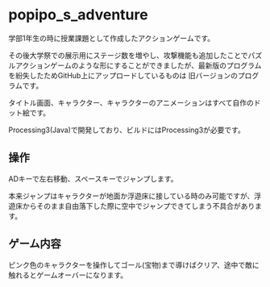 # popipo_s_adventure
学部1年生の時に授業課題として作成したアクションゲームです。

その後大学祭での展示用にステージ数を増やし、攻撃機能も追加したことでパズルアクションゲームのような形にすることができましたが、最新版のプログラムを紛失したためGitHub上にアップロードしているものは
旧バージョンのプログラムです。

タイトル画面、キャラクター、キャラクターのアニメーションはすべて自作のドット絵です。

Processing3(Java)で開発しており、ビルドにはProcessing3が必要です。



## 操作
ADキーで左右移動、スペースキーでジャンプします。

本来ジャンプはキャラクターが地面か浮遊床に接している時のみ可能ですが、浮遊床からそのまま自由落下した際に空中でジャンプできてしまう不具合があります。

## ゲーム内容
ピンク色のキャラクターを操作してゴール(宝物)まで導けばクリア、途中で敵に触れるとゲームオーバーになります。
